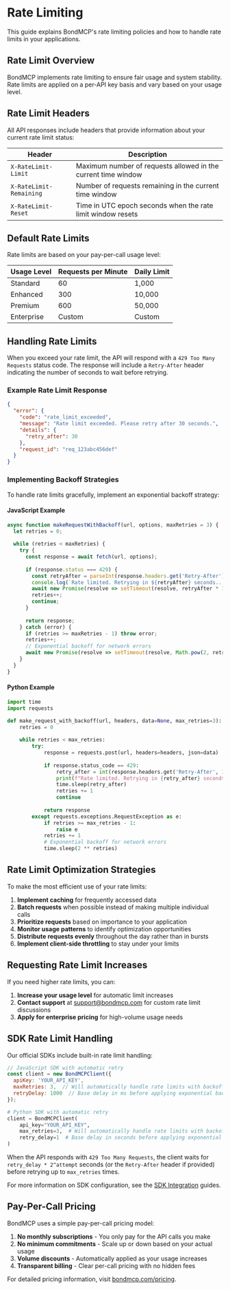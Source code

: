 # Rate Limiting

This guide explains BondMCP's rate limiting policies and how to handle rate limits in your applications.

## Rate Limit Overview

BondMCP implements rate limiting to ensure fair usage and system stability. Rate limits are applied on a per-API key basis and vary based on your usage level.

## Rate Limit Headers

All API responses include headers that provide information about your current rate limit status:

| Header | Description |
|--------|-------------|
| `X-RateLimit-Limit` | Maximum number of requests allowed in the current time window |
| `X-RateLimit-Remaining` | Number of requests remaining in the current time window |
| `X-RateLimit-Reset` | Time in UTC epoch seconds when the rate limit window resets |

## Default Rate Limits

Rate limits are based on your pay-per-call usage level:

| Usage Level | Requests per Minute | Daily Limit |
|-------------|---------------------|------------|
| Standard | 60 | 1,000 |
| Enhanced | 300 | 10,000 |
| Premium | 600 | 50,000 |
| Enterprise | Custom | Custom |

## Handling Rate Limits

When you exceed your rate limit, the API will respond with a `429 Too Many Requests` status code. The response will include a `Retry-After` header indicating the number of seconds to wait before retrying.

### Example Rate Limit Response

```json
{
  "error": {
    "code": "rate_limit_exceeded",
    "message": "Rate limit exceeded. Please retry after 30 seconds.",
    "details": {
      "retry_after": 30
    },
    "request_id": "req_123abc456def"
  }
}
```

### Implementing Backoff Strategies

To handle rate limits gracefully, implement an exponential backoff strategy:

#### JavaScript Example

```javascript
async function makeRequestWithBackoff(url, options, maxRetries = 3) {
  let retries = 0;
  
  while (retries < maxRetries) {
    try {
      const response = await fetch(url, options);
      
      if (response.status === 429) {
        const retryAfter = parseInt(response.headers.get('Retry-After') || '1');
        console.log(`Rate limited. Retrying in ${retryAfter} seconds...`);
        await new Promise(resolve => setTimeout(resolve, retryAfter * 1000));
        retries++;
        continue;
      }
      
      return response;
    } catch (error) {
      if (retries >= maxRetries - 1) throw error;
      retries++;
      // Exponential backoff for network errors
      await new Promise(resolve => setTimeout(resolve, Math.pow(2, retries) * 1000));
    }
  }
}
```

#### Python Example

```python
import time
import requests

def make_request_with_backoff(url, headers, data=None, max_retries=3):
    retries = 0
    
    while retries < max_retries:
        try:
            response = requests.post(url, headers=headers, json=data)
            
            if response.status_code == 429:
                retry_after = int(response.headers.get('Retry-After', 1))
                print(f"Rate limited. Retrying in {retry_after} seconds...")
                time.sleep(retry_after)
                retries += 1
                continue
                
            return response
        except requests.exceptions.RequestException as e:
            if retries >= max_retries - 1:
                raise e
            retries += 1
            # Exponential backoff for network errors
            time.sleep(2 ** retries)
```

## Rate Limit Optimization Strategies

To make the most efficient use of your rate limits:

1. **Implement caching** for frequently accessed data
2. **Batch requests** when possible instead of making multiple individual calls
3. **Prioritize requests** based on importance to your application
4. **Monitor usage patterns** to identify optimization opportunities
5. **Distribute requests evenly** throughout the day rather than in bursts
6. **Implement client-side throttling** to stay under your limits

## Requesting Rate Limit Increases

If you need higher rate limits, you can:

1. **Increase your usage level** for automatic limit increases
2. **Contact support** at support@bondmcp.com for custom rate limit discussions
3. **Apply for enterprise pricing** for high-volume usage needs

## SDK Rate Limit Handling

Our official SDKs include built-in rate limit handling:

```javascript
// JavaScript SDK with automatic retry
const client = new BondMCPClient({
  apiKey: 'YOUR_API_KEY',
  maxRetries: 3,  // Will automatically handle rate limits with backoff
  retryDelay: 1000  // Base delay in ms before applying exponential backoff
});
```

```python
# Python SDK with automatic retry
client = BondMCPClient(
    api_key="YOUR_API_KEY",
    max_retries=3,  # Will automatically handle rate limits with backoff
    retry_delay=1  # Base delay in seconds before applying exponential backoff
)
```

When the API responds with `429 Too Many Requests`, the client waits for
`retry_delay * 2^attempt` seconds (or the `Retry-After` header if provided)
before retrying up to `max_retries` times.

For more information on SDK configuration, see the [SDK Integration](../sdks/) guides.

## Pay-Per-Call Pricing

BondMCP uses a simple pay-per-call pricing model:

1. **No monthly subscriptions** - You only pay for the API calls you make
2. **No minimum commitments** - Scale up or down based on your actual usage
3. **Volume discounts** - Automatically applied as your usage increases
4. **Transparent billing** - Clear per-call pricing with no hidden fees

For detailed pricing information, visit [bondmcp.com/pricing](https://bondmcp.com/pricing).

